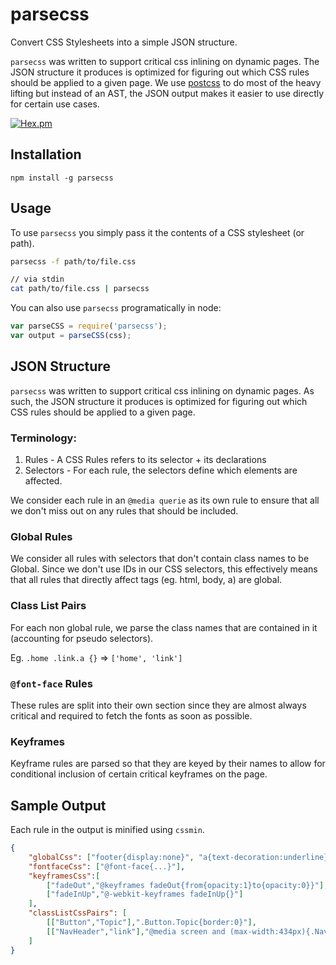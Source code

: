 # parsecss

Convert CSS Stylesheets into a simple JSON structure.

`parsecss` was written to support critical css inlining on dynamic pages. The
JSON structure it produces is optimized for figuring out which CSS rules should
be applied to a given page. We use [postcss](https://github.com/postcss/postcss)
to do most of the heavy lifting but instead of an AST, the JSON output makes it
easier to use directly for certain use cases.

[![Hex.pm](https://img.shields.io/hexpm/l/plug.svg)](LICENSE)

## Installation

```
npm install -g parsecss
```

## Usage

To use `parsecss` you simply pass it the contents of a CSS stylesheet (or path).

```bash
parsecss -f path/to/file.css

// via stdin
cat path/to/file.css | parsecss
```

You can also use `parsecss` programatically in node:

```js
var parseCSS = require('parsecss');
var output = parseCSS(css);
```

## JSON Structure

`parsecss` was written to support critical css inlining on dynamic pages. As
such, the JSON structure it produces is optimized for figuring out which CSS
rules should be applied to a given page.

### Terminology:

1. Rules - A CSS Rules refers to its selector + its declarations
2. Selectors - For each rule, the selectors define which elements are affected.

We consider each rule in an `@media querie` as its own rule to ensure that all we
don't miss out on any rules that should be included.

### Global Rules

We consider all rules with selectors that don't contain class names to be
Global. Since we don't use IDs in our CSS selectors, this effectively means that
all rules that directly affect tags (eg. html, body, a) are global.

### Class List Pairs

For each non global rule, we parse the class names that are contained in it
(accounting for pseudo selectors).

Eg. `.home .link.a {}` => `['home', 'link']`

### `@font-face` Rules

These rules are split into their own section since they are almost always
critical and required to fetch the fonts as soon as possible.

### Keyframes

Keyframe rules are parsed so that they are keyed by their names to allow for
conditional inclusion of certain critical keyframes on the page.

## Sample Output

Each rule in the output is minified using `cssmin`.

```json
{
    "globalCss": ["footer{display:none}", "a{text-decoration:underline}"],
    "fontfaceCss": ["@font-face{...}"],
    "keyframesCss":[
        ["fadeOut","@keyframes fadeOut{from{opacity:1}to{opacity:0}}"],
        ["fadeInUp","@-webkit-keyframes fadeInUp{}"]
    ],
    "classListCssPairs": [
        [["Button","Topic"],".Button.Topic{border:0}"],
        [["NavHeader","link"],"@media screen and (max-width:434px){.NavHeader .link{...}}"],
    ]
}
```
